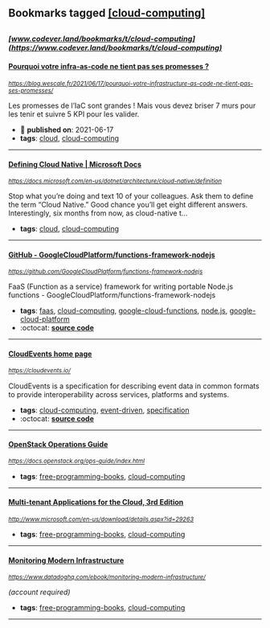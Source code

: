 ## Bookmarks tagged [[cloud-computing]](https://www.codever.land/search?q=[cloud-computing])

_<sup><sup>[www.codever.land/bookmarks/t/cloud-computing](https://www.codever.land/bookmarks/t/cloud-computing)</sup></sup>_
---
#### [Pourquoi votre infra-as-code ne tient pas ses promesses ?](https://blog.wescale.fr/2021/06/17/pourquoi-votre-infrastructure-as-code-ne-tient-pas-ses-promesses/)
_<sup>https://blog.wescale.fr/2021/06/17/pourquoi-votre-infrastructure-as-code-ne-tient-pas-ses-promesses/</sup>_

Les promesses de l’IaC sont grandes ! Mais vous devez briser 7 murs pour les tenir et suivre 5 KPI pour les valider.
* :calendar: **published on**: 2021-06-17
* **tags**: [cloud](../tagged/cloud.md), [cloud-computing](../tagged/cloud-computing.md)
---
#### [Defining Cloud Native | Microsoft Docs](https://docs.microsoft.com/en-us/dotnet/architecture/cloud-native/definition)
_<sup>https://docs.microsoft.com/en-us/dotnet/architecture/cloud-native/definition</sup>_

Stop what you’re doing and text 10 of your colleagues. Ask them to define the term “Cloud Native.” Good chance you’ll get eight different answers. Interestingly, six months from now, as cloud-native t...
* **tags**: [cloud](../tagged/cloud.md), [cloud-computing](../tagged/cloud-computing.md)
---
#### [GitHub - GoogleCloudPlatform/functions-framework-nodejs](https://github.com/GoogleCloudPlatform/functions-framework-nodejs)
_<sup>https://github.com/GoogleCloudPlatform/functions-framework-nodejs</sup>_

FaaS (Function as a service) framework for writing portable Node.js functions - GoogleCloudPlatform/functions-framework-nodejs
* **tags**: [faas](../tagged/faas.md), [cloud-computing](../tagged/cloud-computing.md), [google-cloud-functions](../tagged/google-cloud-functions.md), [node.js](../tagged/node.js.md), [google-cloud-platform](../tagged/google-cloud-platform.md)
* :octocat: **[source code](https://github.com/GoogleCloudPlatform/functions-framework-nodejs)**
---
#### [CloudEvents home page](https://cloudevents.io/)
_<sup>https://cloudevents.io/</sup>_

CloudEvents is a specification for describing event data in common formats to provide interoperability across services, platforms and systems.
* **tags**: [cloud-computing](../tagged/cloud-computing.md), [event-driven](../tagged/event-driven.md), [specification](../tagged/specification.md)
* :octocat: **[source code](https://github.com/cloudevents/spec)**
---
#### [OpenStack Operations Guide](https://docs.openstack.org/ops-guide/index.html)
_<sup>https://docs.openstack.org/ops-guide/index.html</sup>_

* **tags**: [free-programming-books](../tagged/free-programming-books.md), [cloud-computing](../tagged/cloud-computing.md)
---
#### [Multi-tenant Applications for the Cloud, 3rd Edition](http://www.microsoft.com/en-us/download/details.aspx?id=29263)
_<sup>http://www.microsoft.com/en-us/download/details.aspx?id=29263</sup>_

* **tags**: [free-programming-books](../tagged/free-programming-books.md), [cloud-computing](../tagged/cloud-computing.md)
---
#### [Monitoring Modern Infrastructure](https://www.datadoghq.com/ebook/monitoring-modern-infrastructure/)
_<sup>https://www.datadoghq.com/ebook/monitoring-modern-infrastructure/</sup>_

*(account required)*
* **tags**: [free-programming-books](../tagged/free-programming-books.md), [cloud-computing](../tagged/cloud-computing.md)
---
